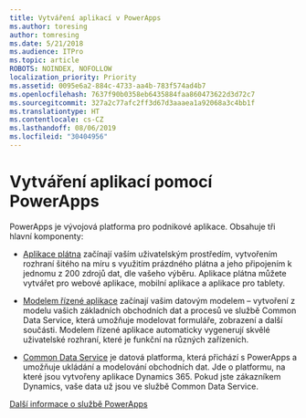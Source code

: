 ```yaml
---
title: Vytváření aplikací v PowerApps
ms.author: toresing
author: tomresing
ms.date: 5/21/2018
ms.audience: ITPro
ms.topic: article
ROBOTS: NOINDEX, NOFOLLOW
localization_priority: Priority
ms.assetid: 0095e6a2-884c-4733-aa4b-783f574ad4b7
ms.openlocfilehash: 7637f90b0358eb6435884faa860473622d3d72c7
ms.sourcegitcommit: 327a2c77afc2ff3d67d3aaaea1a92068a3c4bb1f
ms.translationtype: HT
ms.contentlocale: cs-CZ
ms.lasthandoff: 08/06/2019
ms.locfileid: "30404956"
---
```

# <a name="create-apps-with-powerapps"></a>Vytváření aplikací pomocí PowerApps

PowerApps je vývojová platforma pro podnikové aplikace. Obsahuje tři hlavní komponenty: 
  
- [Aplikace plátna](https://go.microsoft.com/fwlink/?linkid=874495) začínají vaším uživatelským prostředím, vytvořením rozhraní šitého na míru s využitím prázdného plátna a jeho připojením k jednomu z 200 zdrojů dat, dle vašeho výběru. Aplikace plátna můžete vytvářet pro webové aplikace, mobilní aplikace a aplikace pro tablety. 
    
- [Modelem řízené aplikace](https://go.microsoft.com/fwlink/?linkid=874496) začínají vašim datovým modelem – vytvoření z modelu vašich základních obchodních dat a procesů ve službě Common Data Service, která umožňuje modelovat formuláře, zobrazení a další součásti. Modelem řízené aplikace automaticky vygenerují skvělé uživatelské rozhraní, které je funkční na různých zařízeních. 
    
- [Common Data Service](https://go.microsoft.com/fwlink/?linkid=874497) je datová platforma, která přichází s PowerApps a umožňuje ukládání a modelování obchodních dat. Jde o platformu, na které jsou vytvořeny aplikace Dynamics 365. Pokud jste zákazníkem Dynamics, vaše data už jsou ve službě Common Data Service. 
    
[Další informace o službě PowerApps](https://go.microsoft.com/fwlink/?linkid=874498)
  

